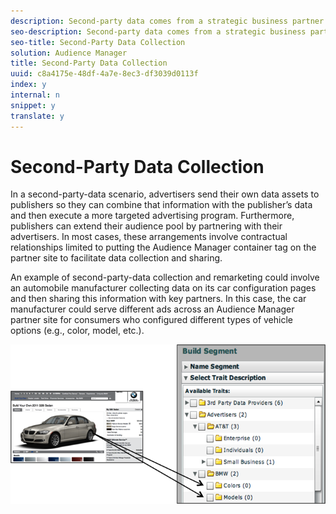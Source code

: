 ```yaml
---
description: Second-party data comes from a strategic business partner (it's not publisher data). This information is collected and managed just like first-party data.
seo-description: Second-party data comes from a strategic business partner (it's not publisher data). This information is collected and managed just like first-party data.
seo-title: Second-Party Data Collection
solution: Audience Manager
title: Second-Party Data Collection
uuid: c8a4175e-48df-4a7e-8ec3-df3039d0113f
index: y
internal: n
snippet: y
translate: y
---
```


# Second-Party Data Collection

In a second-party-data scenario, advertisers send their own data assets to publishers so they can combine that information with the publisher’s data and then execute a more targeted advertising program. Furthermore, publishers can extend their audience pool by partnering with their advertisers. In most cases, these arrangements involve contractual relationships limited to putting the Audience Manager container tag on the partner site to facilitate data collection and sharing. 

An example of second-party-data collection and remarketing could involve an automobile manufacturer collecting data on its car configuration pages and then sharing this information with key partners. In this case, the car manufacturer could serve different ads across an Audience Manager partner site for consumers who configured different types of vehicle options (e.g., color, model, etc.). 

![](assets/2nd_party_700px.png) 
